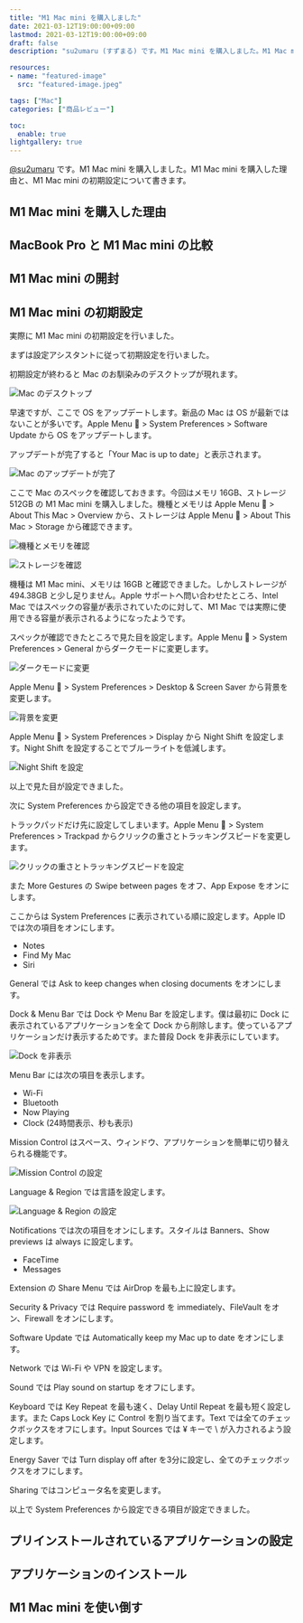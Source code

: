 ```yaml
---
title: "M1 Mac mini を購入しました"
date: 2021-03-12T19:00:00+09:00
lastmod: 2021-03-12T19:00:00+09:00
draft: false
description: "su2umaru (すずまる) です。M1 Mac mini を購入しました。M1 Mac mini を購入した理由と、M1 Mac mini の初期設定について書きます。"

resources:
- name: "featured-image"
  src: "featured-image.jpeg"

tags: ["Mac"]
categories: ["商品レビュー"]

toc:
  enable: true
lightgallery: true
---
```


[@su2umaru](https://twitter.com/su2umaru) です。M1 Mac mini を購入しました。M1 Mac mini を購入した理由と、M1 Mac mini の初期設定について書きます。

<!--more-->

## M1 Mac mini を購入した理由

## MacBook Pro と M1 Mac mini の比較

## M1 Mac mini の開封

## M1 Mac mini の初期設定

実際に M1 Mac mini の初期設定を行いました。

まずは設定アシスタントに従って初期設定を行いました。

初期設定が終わると Mac のお馴染みのデスクトップが現れます。

![Mac のデスクトップ](desktop.png)

早速ですが、ここで OS をアップデートします。新品の Mac は OS が最新ではないことが多いです。Apple Menu :apple: > System Preferences > Software Update から OS をアップデートします。

アップデートが完了すると「Your Mac is up to date」と表示されます。

![Mac のアップデートが完了](software-update.png)

ここで Mac のスペックを確認しておきます。今回はメモリ 16GB、ストレージ 512GB の M1 Mac mini を購入しました。機種とメモリは Apple Menu :apple: > About This Mac > Overview から、ストレージは Apple Menu :apple: > About This Mac > Storage から確認できます。

![機種とメモリを確認](overview.png)

![ストレージを確認](storage.png)

機種は M1 Mac mini、メモリは 16GB と確認できました。しかしストレージが 494.38GB と少し足りません。Apple サポートへ問い合わせたところ、Intel Mac ではスペックの容量が表示されていたのに対して、M1 Mac では実際に使用できる容量が表示されるようになったようです。

スペックが確認できたところで見た目を設定します。Apple Menu :apple: > System Preferences > General からダークモードに変更します。

![ダークモードに変更](darkmode.png)

Apple Menu :apple: > System Preferences > Desktop & Screen Saver から背景を変更します。

![背景を変更](background.png)

Apple Menu :apple: > System Preferences > Display から Night Shift を設定します。Night Shift を設定することでブルーライトを低減します。

![Night Shift を設定](night-shift.png)

以上で見た目が設定できました。

次に System Preferences から設定できる他の項目を設定します。

トラックパッドだけ先に設定してしまいます。Apple Menu :apple: > System Preferences > Trackpad からクリックの重さとトラッキングスピードを変更します。

![クリックの重さとトラッキングスピードを設定](trackpad.png)

また More Gestures の Swipe between pages をオフ、App Expose をオンにします。

ここからは System Preferences に表示されている順に設定します。Apple ID では次の項目をオンにします。

- Notes
- Find My Mac
- Siri

General では Ask to keep changes when closing documents をオンにします。

Dock & Menu Bar では Dock や Menu Bar を設定します。僕は最初に Dock に表示されているアプリケーションを全て Dock から削除します。使っているアプリケーションだけ表示するためです。また普段 Dock を非表示にしています。

![Dock を非表示](dock.png)

Menu Bar には次の項目を表示します。

- Wi-Fi
- Bluetooth
- Now Playing
- Clock (24時間表示、秒も表示)

Mission Control はスペース、ウィンドウ、アプリケーションを簡単に切り替えられる機能です。

![Mission Control の設定](mission-control.png)

Language & Region では言語を設定します。

![Language & Region の設定](language-region.png)

Notifications では次の項目をオンにします。スタイルは Banners、Show previews は always に設定します。

- FaceTime
- Messages

Extension の Share Menu では AirDrop を最も上に設定します。

Security & Privacy では Require password を immediately、FileVault をオン、Firewall をオンにします。

Software Update では Automatically keep my Mac up to date をオンにします。

Network では Wi-Fi や VPN を設定します。

Sound では Play sound on startup をオフにします。

Keyboard では Key Repeat を最も速く、Delay Until Repeat を最も短く設定します。また Caps Lock Key に Control を割り当てます。Text では全てのチェックボックスをオフにします。Input Sources では ¥ キーで \ が入力されるよう設定します。

Energy Saver では Turn display off after を3分に設定し、全てのチェックボックスをオフにします。

Sharing ではコンピュータ名を変更します。

以上で System Preferences から設定できる項目が設定できました。

## プリインストールされているアプリケーションの設定

## アプリケーションのインストール

## M1 Mac mini を使い倒す